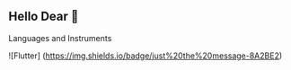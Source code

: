 ## Hello Dear 👋

Languages and Instruments

![Flutter] (https://img.shields.io/badge/just%20the%20message-8A2BE2)